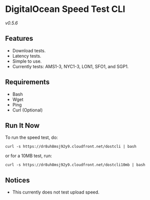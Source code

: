 # DigitalOcean Speed Test CLI

*v0.5.6*

## Features

- Download tests.
- Latency tests.
- Simple to use.
- Currently tests: AMS1-3, NYC1-3, LON1, SFO1, and SGP1.

## Requirements

- Bash
- Wget
- Ping
- Curl (Optional)

## Run It Now

To run the speed test, do:

    curl -s https://dr8uh8msj92y9.cloudfront.net/dostcli | bash

or for a 10MB test, run:

    curl -s https://dr8uh8msj92y9.cloudfront.net/dostcli10mb | bash

## Notices

- This currently does not test upload speed.

